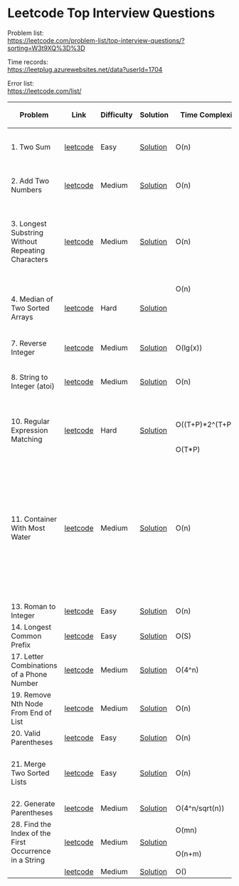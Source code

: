 # Leetcode Top Interview Questions

Problem list:<br>
https://leetcode.com/problem-list/top-interview-questions/?sorting=W3t9XQ%3D%3D

Time records:<br>
https://leetplug.azurewebsites.net/data?userId=1704

Error list:<br>
https://leetcode.com/list/

<table>
  <thead>
    <tr>
      <th rowspan="2">Problem</th>
      <th rowspan="2">Link</th>
      <th rowspan="2">Difficulty</th>
      <th rowspan="2">Solution</th>
      <th rowspan="2">Time Complexity</th>
      <th rowspan="2">Space Complexity</th>
      <th rowspan="2">Notes</th>
      <th colspan="2">Time</th>
    </tr>
    <tr>
      <th>1st</th>
      <th>2nd</th>
    </tr>
  </thead>
  <tbody>
    <tr>
      <td>1. Two Sum</td>
      <td><a href=https://leetcode.com/problems/two-sum/submissions>leetcode</a>
      <td>Easy</td>
      <td><a href=https://github.com/linnvel/leetcode_in_python/blob/master/src/1.two-sum.py>Solution</a></td>
      <td>O(n)</td>
      <td>O(n)</td>
      <td>Unique array: hashset<br>Sorted array: two pointers</td>
      <td>1'42"</td>
      <td></td>
    </tr>
    <tr>
      <td>2. Add Two Numbers</td>
      <td><a href=https://leetcode.com/problems/add-two-numbers>leetcode</a>
      <td>Medium</td>
      <td><a href=https://github.com/linnvel/leetcode_in_python/blob/master/src/2.add-two-numbers.py>Solution</a></td>
      <td>O(n)</td>
      <td>O(n)</td>
      <td>Follow up: Update list in-place to use less memory</td>
      <td>5'48"</td>
      <td>7'06"</td>
    </tr>
    <tr>
      <td>3. Longest Substring Without Repeating Characters</td>
      <td><a href=https://leetcode.com/problems/longest-substring-without-repeating-characters>leetcode</a>
      <td>Medium</td>
      <td><a href=https://github.com/linnvel/leetcode_in_python/blob/master/src/3.longest-substring-without-repeating-characters.py>Solution</a></td>
      <td>O(n)</td>
      <td>O(min(m, n))</td>
      <td>Sliding window with hashset:<br>1) {character: count}: 2n steps<br>2) {character:index}: n steps by optimization</td>
      <td>17'11"</td>
      <td></td>
    </tr>
    <tr>
      <td rowspan="2">4. Median of Two Sorted Arrays</td>
      <td rowspan="2"><a href=https://leetcode.com/problems/median-of-two-sorted-arrays>leetcode</a>
      <td rowspan="2">Hard</td>
      <td rowspan="2"><a href=https://github.com/linnvel/leetcode_in_python/blob/master/src/4.median-of-two-sorted-arrays.py>Solution</a></td>
      <td>O(n)</td>
      <td>O(n)</td>
      <td>Solution 1: merge two sorted array</td>
      <td>10'20"</td>
      <td></td>
    </tr>
    <tr>
      <td></td>
      <td></td>
      <td>Solution 2: find kth largest + binary search (Todo)</td>
      <td></td>
      <td></td>
    </tr>
    <tr>
      <td>7. Reverse Integer</td>
      <td><a href=https://leetcode.com/problems/reverse-integer>leetcode</a>
      <td>Medium</td>
      <td><a href=https://github.com/linnvel/leetcode_in_python/blob/master/src/7.reverse-integer.py>Solution</a></td>
      <td>O(lg(x))</td>
      <td>O(1)</td>
      <td></td>
      <td></td>
      <td></td>
    </tr>
    <tr>
      <td>8. String to Integer (atoi)</td>
      <td><a href=https://leetcode.com/problems/string-to-integer-atoi>leetcode</a>
      <td>Medium</td>
      <td><a href=https://github.com/linnvel/leetcode_in_python/blob/master/src/8.string-to-integer-atoi.py>Solution</a></td>
      <td>O(n)</td>
      <td>O(1)</td>
      <td>Overflow condition: ans > MAX_INT // 10 or (ans == MAX_INT // 10 and d > 7)</td>
      <td></td>
      <td></td>
    </tr>
    <tr>
      <td rowspan="2">10. Regular Expression Matching</td>
      <td rowspan="2"><a href=https://leetcode.com/problems/median-of-two-sorted-arrays>leetcode</a>
      <td rowspan="2">Hard</td>
      <td rowspan="2"><a href="https://github.com/linnvel/leetcode_in_python/blob/master/src/10.regular-expression-matching.py">Solution</a></td>
      <td>O((T+P)*2^(T+P/2))</td>
      <td>O((T+P)*2^(T+P/2))</td>
      <td>Solution 1: recursion (DFS), <a href=https://levelup.gitconnected.com/solving-for-recursive-complexity-736439987cb0>complexity analysis</a></td>
      <td>23h36'33"</td>
      <td></td>
    </tr>
    <tr>
      <td>O(T*P)</td>
      <td>O(T*P)</td>
      <td>Solution 2: DP</td>
      <td></td>
      <td></td>
    </tr>
    <tr>
      <td>11. Container With Most Water</td>
      <td><a href=https://leetcode.com/problems/container-with-most-water>leetcode</a>
      <td>Medium</td>
      <td><a href=https://github.com/linnvel/leetcode_in_python/blob/master/src/11.container-with-most-water.py>Solution</a></td>
      <td>O(n)</td>
      <td>O(1)</td>
      <td><a href=https://leetcode.com/problems/container-with-most-water/discuss/6100/Simple-and-clear-proofexplanation/880632>Greedy explanation</a>: let say (0, 8) height[0] is less than height[8], so no need to check for (0, 1) ... (0, 7) because width = j-i is going to decrease and height = min(height[i], height[j]) will either remain constant or decrease.</td>
      <td></td>
      <td></td>
    </tr>
    <tr>
      <td>13. Roman to Integer</td>
      <td><a href=https://leetcode.com/problems/roman-to-integer>leetcode</a>
      <td>Easy</td>
      <td><a href=https://github.com/linnvel/leetcode_in_python/blob/master/src/13.roman-to-integer.py>Solution</a></td>
      <td>O(n)</td>
      <td>O(1)</td>
      <td></td>
      <td>9'33"</td>
      <td></td>
    </tr>
    <tr>
      <td>14. Longest Common Prefix</td>
      <td><a href=https://leetcode.com/problems/longest-common-prefix>leetcode</a>
      <td>Easy</td>
      <td><a href=https://github.com/linnvel/leetcode_in_python/blob/master/src/14.longest-common-prefix.py>Solution</a></td>
      <td>O(S)</td>
      <td>O(1)</td>
      <td></td>
      <td>7'11"</td>
      <td></td>
    </tr>   
    <tr>
      <td>17. Letter Combinations of a Phone Number</td>
      <td><a href=https://leetcode.com/problems/letter-combinations-of-a-phone-number>leetcode</a>
      <td>Medium</td>
      <td><a href=https://github.com/linnvel/leetcode_in_python/blob/master/src/17.letter-combinations-of-a-phone-number.py>Solution</a></td>
      <td>O(4^n)</td>
      <td>O(4^n)</td>
      <td>DFS</td>
      <td>34'19"</td>
      <td></td>
    </tr>
    <tr>
      <td>19. Remove Nth Node From End of List</td>
      <td><a href=https://leetcode.com/problems/remove-nth-node-from-end-of-list>leetcode</a>
      <td>Medium</td>
      <td><a href=https://github.com/linnvel/leetcode_in_python/blob/master/src/19.remove-nth-node-from-end-of-list.py>Solution</a></td>
      <td>O(n)</td>
      <td>O(1)</td>
      <td>One path solution - fast/slow pointers: n steps ahead</td>
      <td>30'</td>
      <td></td>
    </tr>
    <tr>
      <td>20. Valid Parentheses</td>
      <td><a href=https://leetcode.com/problems/valid-parentheses>leetcode</a>
      <td>Easy</td>
      <td><a href=https://github.com/linnvel/leetcode_in_python/blob/master/src/20.valid-parentheses.py>Solution</a></td>
      <td>O(n)</td>
      <td>O(n)</td>
      <td>Stack</td>
      <td>3'47"</td>
      <td></td>
    </tr>
    <tr>
      <td rowspan="2">21. Merge Two Sorted Lists</td>
      <td rowspan="2"><a href=https://leetcode.com/problems/merge-two-sorted-lists>leetcode</a>
      <td rowspan="2">Easy</td>
      <td rowspan="2"><a href=https://github.com/linnvel/leetcode_in_python/blob/master/src/21.merge-two-sorted-lists.py>Solution</a></td>
      <td rowspan="2">O(n)</td>
      <td rowspan="2">O(1)</td>
      <td>Solution 1: dummy node</td>
      <td>13'33"</td>
      <td></td>
    </tr>
    <tr>
    <td>Solution 2: without dummy node</td>
    <td></td>
    <td></td>
    </tr>
    <tr>
      <td>22. Generate Parentheses</td>
      <td><a href=https://leetcode.com/problems/generate-parentheses>leetcode</a>
      <td>Medium</td>
      <td><a href=https://github.com/linnvel/leetcode_in_python/blob/master/src/22.generate-parentheses.py>Solution</a></td>
      <td>O(4^n/sqrt(n))</td>
      <td>O(4^n/sqrt(n))</td>
      <td>DFS</td>
      <td>4'1"</td>
      <td></td>
    </tr>
    <tr>
      <td rowspan="2">28. Find the Index of the First Occurrence in a String</td>
      <td rowspan="2"><a href=https://leetcode.com/problems/find-the-index-of-the-first-occurrence-in-a-string>leetcode</a>
      <td rowspan="2">Medium</td>
      <td rowspan="2"><a href=https://github.com/linnvel/leetcode_in_python/blob/master/src/28.find-the-index-of-the-first-occurrence-in-a-string.py>Solution</a></td>
      <td>O(mn)</td>
      <td>O(1)</td>
      <td>Solution 1: brute force</td>
      <td>8'20"</td>
      <td></td>
    </tr>
    <tr>
      <td>O(n+m)</td>
      <td>O(n)</td>
      <td><a href=https://www.youtube.com/watch?v=GTJr8OvyEVQ>Solution 2: KMP pattern match</a></td>
      <td></td>
      <td></td>
    </tr>    
    <tr>
      <td></td>
      <td><a href=>leetcode</a>
      <td>Medium</td>
      <td><a href=https://github.com/linnvel/leetcode_in_python/blob/master/>Solution</a></td>
      <td>O()</td>
      <td>O()</td>
      <td></td>
      <td></td>
      <td></td>
    </tr>
  </tbody>
</table>  